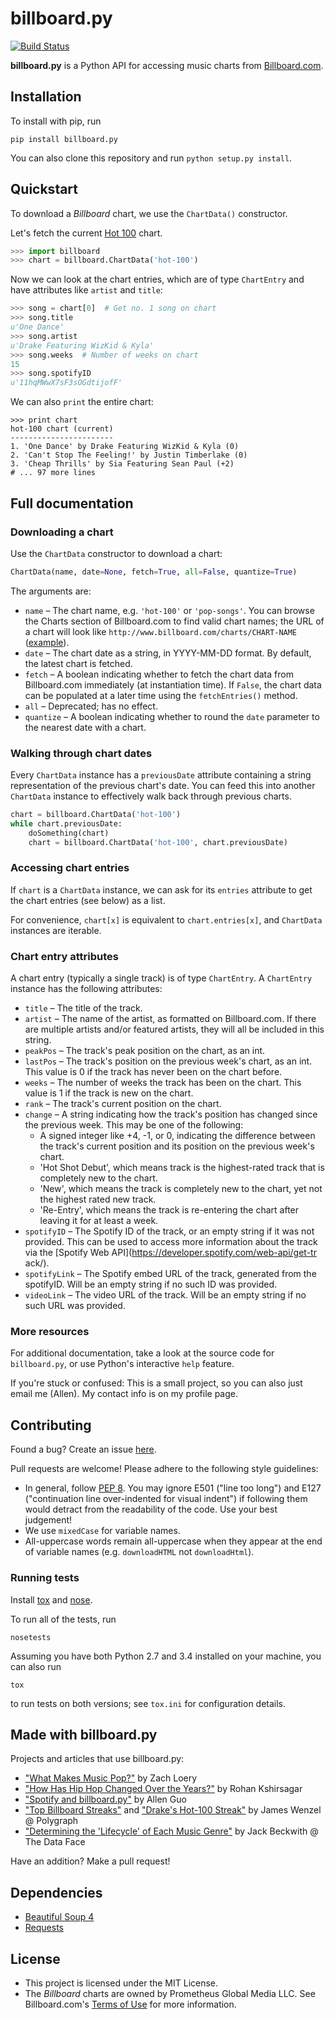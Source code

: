 billboard.py
============

[![Build Status](https://travis-ci.org/guoguo12/billboard-charts.svg)](https://travis-ci.org/guoguo12/billboard-charts)

**billboard.py** is a Python API for accessing music charts from [Billboard.com](www.billboard.com/charts/).

Installation
------------

To install with pip, run

```
pip install billboard.py
```

You can also clone this repository and run `python setup.py install`.

Quickstart
----------

To download a *Billboard* chart, we use the `ChartData()` constructor.

Let's fetch the current [Hot 100](http://www.billboard.com/charts/hot-100) chart.

```Python
>>> import billboard
>>> chart = billboard.ChartData('hot-100')
```

Now we can look at the chart entries, which are of type `ChartEntry` and have attributes like `artist` and `title`:

```Python
>>> song = chart[0]  # Get no. 1 song on chart
>>> song.title
u'One Dance'
>>> song.artist
u'Drake Featuring WizKid & Kyla'
>>> song.weeks  # Number of weeks on chart
15
>>> song.spotifyID
u'11hqMWwX7sF3sOGdtijofF'
```

We can also `print` the entire chart:

```
>>> print chart
hot-100 chart (current)
-----------------------
1. 'One Dance' by Drake Featuring WizKid & Kyla (0)
2. 'Can't Stop The Feeling!' by Justin Timberlake (0)
3. 'Cheap Thrills' by Sia Featuring Sean Paul (+2)
# ... 97 more lines
```

Full documentation
------------------

### Downloading a chart

Use the `ChartData` constructor to download a chart:

```Python
ChartData(name, date=None, fetch=True, all=False, quantize=True)
```

The arguments are:

* `name` &ndash; The chart name, e.g. `'hot-100'` or `'pop-songs'`. You can browse the Charts section of Billboard.com to find valid chart names; the URL of a chart will look like `http://www.billboard.com/charts/CHART-NAME` ([example](http://www.billboard.com/charts/artist-100)).
* `date` &ndash; The chart date as a string, in YYYY-MM-DD format. By default, the latest chart is fetched.
* `fetch` &ndash; A boolean indicating whether to fetch the chart data from Billboard.com immediately (at instantiation time). If `False`, the chart data can be populated at a later time using the `fetchEntries()` method.
* `all` &ndash; Deprecated; has no effect.
* `quantize` &ndash; A boolean indicating whether to round the `date` parameter to the nearest date with a chart.

### Walking through chart dates

Every `ChartData` instance has a `previousDate` attribute containing a string representation of the previous chart's date. You can feed this into another `ChartData` instance to effectively walk back through previous charts.

```python
chart = billboard.ChartData('hot-100')
while chart.previousDate:
    doSomething(chart)
    chart = billboard.ChartData('hot-100', chart.previousDate)
``` 

### Accessing chart entries

If `chart` is a `ChartData` instance, we can ask for its `entries` attribute to get the chart entries (see below) as a list.

For convenience, `chart[x]` is equivalent to `chart.entries[x]`, and `ChartData` instances are iterable.

### Chart entry attributes

A chart entry (typically a single track) is of type `ChartEntry`. A `ChartEntry` instance has the following attributes:

* `title` &ndash; The title of the track.
* `artist` &ndash; The name of the artist, as formatted on Billboard.com. If there are multiple artists and/or featured artists, they will all be included in this string.
* `peakPos` &ndash; The track's peak position on the chart, as an int.
* `lastPos` &ndash; The track's position on the previous week's chart, as an int. This value is 0 if the track has never been on the chart before.
* `weeks` &ndash; The number of weeks the track has been on the chart. This value is 1 if the track is new on the chart.
* `rank` &ndash; The track's current position on the chart.
* `change` &ndash; A string indicating how the track's position has changed since the previous week. This may be one of the following:
  * A signed integer like +4, -1, or 0, indicating the difference between the track's current position and its position on the previous week's chart.
  * 'Hot Shot Debut', which means track is the highest-rated track that is completely new to the chart.
  * 'New', which means the track is completely new to the chart, yet not the highest rated new track.
  * 'Re-Entry', which means the track is re-entering the chart after leaving it for at least a week.
* `spotifyID` &ndash; The Spotify ID of the track, or an empty string if it was not provided. This can be used to access more information about the track via the [Spotify Web API](https://developer.spotify.com/web-api/get-tr ack/).
* `spotifyLink` &ndash; The Spotify embed URL of the track, generated from the spotifyID. Will be an empty string if no such ID was provided.
* `videoLink` &ndash; The video URL of the track. Will be an empty string if no such URL was provided.



### More resources

For additional documentation, take a look at the source code for `billboard.py`, or use Python's interactive `help` feature.

If you're stuck or confused: This is a small project, so you can also just email me (Allen). My contact info is on my profile page.

Contributing
------------

Found a bug? Create an issue [here](https://github.com/guoguo12/billboard-charts/issues).

Pull requests are welcome! Please adhere to the following style guidelines:

* In general, follow [PEP 8](https://www.python.org/dev/peps/pep-0008/). You may ignore E501 ("line too long") and E127 ("continuation line over-indented for visual indent") if following them would detract from the readability of the code. Use your best judgement!
* We use `mixedCase` for variable names.
* All-uppercase words remain all-uppercase when they appear at the end of variable names (e.g. `downloadHTML` not `downloadHtml`).

### Running tests

Install [tox](https://tox.readthedocs.org/en/latest/) and [nose](https://nose.readthedocs.org/en/latest/).

To run all of the tests, run

```
nosetests
```

Assuming you have both Python 2.7 and 3.4 installed on your machine, you can also run

```
tox
```

to run tests on both versions; see `tox.ini` for configuration details.

Made with billboard.py
------------
Projects and articles that use billboard.py:

* ["What Makes Music Pop?"](https://cs1951a2016millionsong.wordpress.com/2016/05/14/final-report/) by Zach Loery
* ["How Has Hip Hop Changed Over the Years?"](https://rohankshir.github.io/2016/02/28/topic-modeling-on-hiphop/) by Rohan Kshirsagar
* ["Spotify and billboard.py"](http://aguo.us/writings/spotify-billboard.html) by Allen Guo
* ["Top Billboard Streaks"](https://twitter.com/polygraphing/status/748543281345224704) and ["Drake's Hot-100 Streak"](https://twitter.com/polygraphing/status/748987711541940224) by James Wenzel @ Polygraph
* ["Determining the 'Lifecycle' of Each Music Genre"](http://thedataface.com/genre-lifecycles/) by Jack Beckwith @ The Data Face

Have an addition? Make a pull request!

Dependencies
------------
* [Beautiful Soup 4](http://www.crummy.com/software/BeautifulSoup/)
* [Requests](http://requests.readthedocs.org/en/latest/) 

License
-------

* This project is licensed under the MIT License.
* The *Billboard* charts are owned by Prometheus Global Media LLC. See Billboard.com's [Terms of Use](http://www.billboard.com/terms-of-use) for more information.
